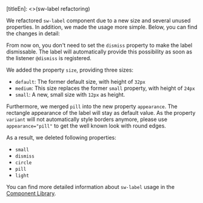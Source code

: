 [titleEn]: <>(sw-label refactoring)

We refactored `sw-label` component due to a new size and several unused properties.
In addition, we made the usage more simple. Below, you can find the changes in detail:

From now on, you don't need to set the `dismiss` property to make the label dismissable.
The label will automatically provide this possibility as soon as the listener `@dismiss` is registered.

We added the property `size`, providing three sizes:
* `default`: The former default size, with height of `32px`
* `medium`: This size replaces the former `small` property, with height of `24px`
* `small`: A new, small size with `12px` as height.

Furthermore, we merged `pill` into the new property `appearance`. 
The rectangle appearance of the label will stay as default value. As the property `variant` will not automatically
style borders anymore, please use `appearance="pill"` to get the well known look with round edges.

As a result, we deleted following properties:
* `small`
* `dismiss`
* `circle`
* `pill`
* `light`

You can find more detailed information about `sw-label` usage in the 
[Component Library](https://component-library.shopware.com/#/components/sw-label).
